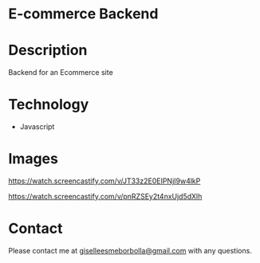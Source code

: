 # E-commerce Backend

# Description

Backend for an Ecommerce site

# Technology

* Javascript

# Images

https://watch.screencastify.com/v/JT33z2E0EIPNjI9w4lkP


https://watch.screencastify.com/v/pnRZSEy2t4nxUjd5dXlh

# Contact

Please contact me at giselleesmeborbolla@gmail.com with any questions.